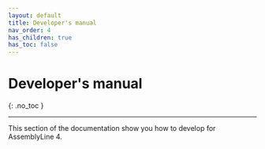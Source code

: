 ```yaml
---
layout: default
title: Developer's manual
nav_order: 4
has_children: true
has_toc: false
---
```


# Developer's manual
{: .no_toc }

---

This section of the documentation show you how to develop for AssemblyLine 4.